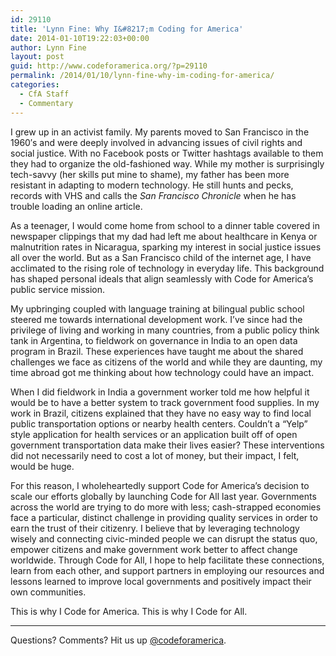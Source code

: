 ```yaml
---
id: 29110
title: 'Lynn Fine: Why I&#8217;m Coding for America'
date: 2014-01-10T19:22:03+00:00
author: Lynn Fine
layout: post
guid: http://www.codeforamerica.org/?p=29110
permalink: /2014/01/10/lynn-fine-why-im-coding-for-america/
categories:
  - CfA Staff
  - Commentary
---
```

<p dir="ltr">
  I grew up in an activist family. My parents moved to San Francisco in the 1960&#8242;s and were deeply involved in advancing issues of civil rights and social justice. With no Facebook posts or Twitter hashtags available to them they had to organize the old-fashioned way. While my mother is surprisingly tech-savvy (her skills put mine to shame), my father has been more resistant in adapting to modern technology. He still hunts and pecks, records with VHS and calls the <em>San Francisco Chronicle</em> when he has trouble loading an online article.
</p>

<p dir="ltr">
  As a teenager, I would come home from school to a dinner table covered in newspaper clippings that my dad had left me about healthcare in Kenya or malnutrition rates in Nicaragua, sparking my interest in social justice issues all over the world. But as a San Francisco child of the internet age, I have acclimated to the rising role of technology in everyday life. This background has shaped personal ideals that align seamlessly with Code for America’s public service mission.
</p>

<p dir="ltr">
  My upbringing coupled with language training at bilingual public school steered me towards international development work. I’ve since had the privilege of living and working in many countries, from a public policy think tank in Argentina, to fieldwork on governance in India to an open data program in Brazil. These experiences have taught me about the shared challenges we face as citizens of the world and while they are daunting, my time abroad got me thinking about how technology could have an impact.
</p>

<p dir="ltr">
  When I did fieldwork in India a government worker told me how helpful it would be to have a better system to track government food supplies. In my work in Brazil, citizens explained that they have no easy way to find local public transportation options or nearby health centers. Couldn’t a “Yelp” style application for health services or an application built off of open government transportation data make their lives easier? These interventions did not necessarily need to cost a lot of money, but their impact, I felt, would be huge.
</p>

<p dir="ltr">
  For this reason, I wholeheartedly support Code for America’s decision to scale our efforts globally by launching Code for All last year. Governments across the world are trying to do more with less; cash-strapped economies face a particular, distinct challenge in providing quality services in order to earn the trust of their citizenry. I believe that by leveraging technology wisely and connecting civic-minded people we can disrupt the status quo, empower citizens and make government work better to affect change worldwide. Through Code for All, I hope to help facilitate these connections, learn from each other, and support partners in employing our resources and lessons learned to improve local governments and positively impact their own communities.
</p>

<p dir="ltr">
  This is why I Code for America. This is why I Code for All.
</p>

* * *

Questions? Comments? Hit us up <a href="http://twitter.com/codeforamerica" target="_blank">@codeforamerica</a>.